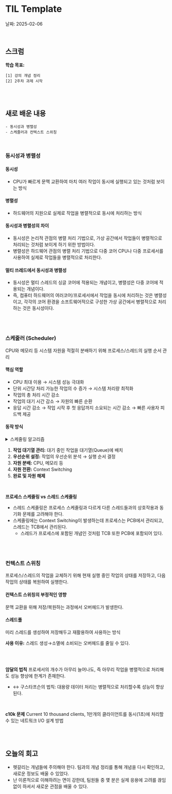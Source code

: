 # TIL Template
날짜: 2025-02-06

<br/>

## 스크럼
**학습 목표:**
````
[1] 강의 개념 정리
[2] 2주차 과제 시작
````
<br/>
<br/>

## 새로 배운 내용
````
- 동시성과 병렬성
- 스케줄러과 컨텍스트 스위칭
````

<br/>

### 동시성과 병렬성
#### 동시성
- CPU가 빠르게 문맥 교환하여 마치 여러 작업이 동시에 실행되고 있는 것처럼 보이는 방식

#### 병렬성
- 하드웨어의 지원으로 실제로 작업을 병렬적으로 동시에 처리하는 방식

#### 동시성과 병렬성의 차이
- 동시성은 논리적 관점의 병렬 처리 기법으로, 가상 공간에서 작업들이 병렬적으로 처리되는 것처럼 보이게 하기 위한 방법이다.
- 병렬성은 하드웨어 관점의 병렬 처리 기법으로 다중 코어 CPU나 다중 프로세서를 사용하여 실제로 작업들을 병렬적으로 처리한다.

#### 멀티 쓰레드에서 동시성과 병렬성
- 동시성은 멀티 스레드의 싱글 코어에 적용되는 개념이고, 병렬성은 다중 코어에 적용되는 개념이다.
- 즉, 컴퓨터 하드웨어의 여러코어/프로세서에서 작업을 동시에 처리하는 것은 병렬성이고, 각각의 코어 환경을 소프트웨어적으로 구성한 가상 공간에서 병렬적으로 처리하는 것은 동시성이다.

<br/>
<br/>

### 스케줄러 (Scheduler)

CPU와 메모리 등 시스템 자원을 적절히 분배하기 위해 프로세스/스레드의 실행 순서 관리

#### 핵심 역할

- CPU 최대 이용 → 시스템 성능 극대화
- 단위 시간당 처리 가능한 작업의 수 증가 → 시스템 처리량 최적화
- 작업의 총 처리 시간 감소
- 작업의 대기 시간 감소 → 자원의 빠른 순환
- 응답 시간 감소 → 작업 시작 후 첫 응답까지 소요되는 시간 감소 → 빠른 사용자 피드백 제공

#### 동작 방식
<details>
<summary>스케줄링 알고리즘</summary>

**비선점형:** 각 작업이 종료될 때까지 계속 실행
1. FIFO(First In First Out), FCFS(First Come First Served):** 먼저 도착한 작업을 먼저 실행
    - **convoy effect:** CPU를 많이 필요로 하지 않는 작업들이, CPU를 오랫동안 사용하는 작업이 끝나기를 기다리는 현상   
2. **SJF(Shortest Jop First):** 실행시간(Burst Time)이 가장 짧은 프로세스부터 실행
    - 모든 작업이 동시에 도착할 때 최적

**선점형:** 다른 프로세스를 실행시키기 위해 현재 프로세스의 실행 중단 가능
1. STCF(Shortest Time-to-Completion First), PSJF: 현재 실행 중인 작업의 잔여 실행 시간과 새로운 작업의 잔여 실행 시간을 비교하여 더 작은 작업을 스케줄
2. **RR(Round-Robin)**, time slicing**:** 일정 시간 실행 후 실행 큐의 다음 작업으로 진행
    - time slice / scheduling quantum: 작업이 실행되는 일정 시간, 타이머 인터럽트 주기의 배수
        - 짧을 경우: context switching 비용 증가
        - 길 경우: RR 성능 감소
3. **MLFQ(Multi-level Feedback Queue):** 각각 다른 우선순위의 큐들이 존재한다.
    1. 더 높은 우선순위의 작업만 실행한다.
    2. 같은 우선순위라면 RR 방식으로 두 작업 모두 실행한다.
    3. 작업이 시스템에 진입하면 가장 높은 우선순위에 놓여진다.
    4. CPU 총 사용 시간 측정 → 주어진 단계에서 시간 할당량을 소진하면 우선순위가 낮아진다.
        - *프로그램이 스케줄러를 속이는 방식으로 실행될 수 있다. ⇒ 해결*
        - *프로그램이 시간 흐름에 따라 특성(CPU 위주 / 대화형) 변화 가능 ⇒ 해결*
    5. 일정 기간 S가 지나면 시스템의 모든 작업을 최상위 큐로 이동시킨다.
        - *기아 상태(starvation) 발생: 너무 많은 대화형 작업이 CPU 시간 모두 소진 가능 ⇒ 해결*
</details>

1. **작업 대기열 관리:** 대기 중인 작업을 대기열(Queue)에 배치
2. **우선순위 설정:** 작업의 우선순위 분석 → 실행 순서 결정
3. **자원 분배:** CPU, 메모리 등
4. **자원 전환:** Context Switching
5. **완료 및 자원 해제**

<br/>

**프로세스 스케줄링 vs 스레드 스케줄링**
- 스레드 스케줄링은 프로세스 스케줄링과 다르게 다른 스레드들과의 상호작용과 동기화 문제를 고려해야 한다.
- 스케줄링에는 Context Switching이 발생하는데 프로세스는 PCB에서 관리되고, 스레드는 TCB에서 관리된다.
    - 스레드가 프로세스에 포함된 개념인 것처럼 TCB 또한 PCB에 포함되어 있다.

<br/>
<br/>

### 컨텍스트 스위칭
프로세스/스레드의 작업을 교체하기 위해 현재 실행 중인 작업의 상태를 저장하고, 다음 작업의 상태를 복원하여 실행한다.

#### 컨텍스트 스위칭의 부정적인 영향
문맥 교환을 위해 저장/복원하는 과정에서 오버헤드가 발생한다.

#### 스레드풀
미리 스레드를 생성하여 저장해두고 재활용하여 사용하는 방식

**사용 이유:** 스레드 생성→소멸에 소비되는 오버헤드를 줄일 수 있다.

<br/>
<br/>

**암달의 법칙**
프로세서의 개수가 아무리 늘어나도, 즉 아무리 작업을 병렬적으로 처리해도 성능 향상에 한계가 존재한다.

- ↔ 구스타프슨의 법칙: 대용량 데이터 처리는 병렬적으로 처리할수록 성능이 향상된다.

<br/>

**c10k 문제**
Current 10 thousand clients, 1만개의 클라이언트를 동시(1초)에 처리할 수 있는 네트워크 I/O 설계 방법

<br/>
<br/>

## 오늘의 회고
- 헷갈리는 개념들에 주의해야 한다. 팀과의 개념 정리를 통해 개념을 다시 확인하고, 새로운 정보도 배울 수 있었다.
- 난 이론적으로 이해하려는 면이 강한데, 팀원들 중 몇 분은 실제 응용에 고려를 끊임없이 하셔서 새로운 관점을 배울 수 있다.

<!-- ### 참고 자료 및 링크
- [링크 제목](URL)
- [링크 제목](URL) -->